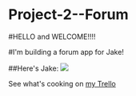 # Project-2--Forum
#HELLO and WELCOME!!!!


#I'm building a forum app for Jake!

##Here's Jake:
![](http://38.media.tumblr.com/64f94e35743c9fca7d3b1bc7a9277f57/tumblr_nbi6rtTOuE1qf9csoo1_400.gif)

See what's cooking on [my Trello](https://trello.com/b/eahUaFP7/wdi-project-2-forum-app)

